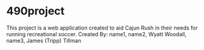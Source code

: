 # 490project
This project is a web application created to aid Cajun Rush in their needs for running recreational soccer.
Created By: name1, name2, Wyatt Woodall, name3, James (Tripp) Tillman

